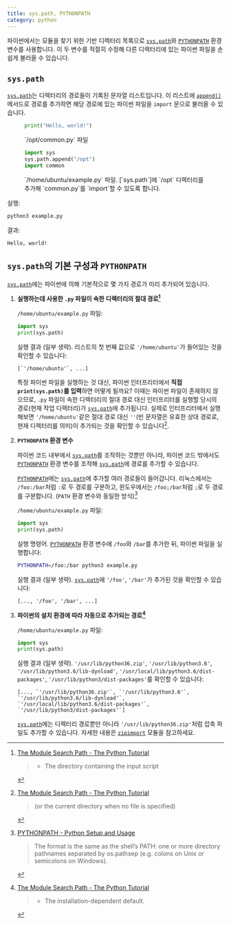 ```yaml
---
title: sys.path, PYTHONPATH
category: python
---
```


파이썬에서는 모듈을 찾기 위한 기반 디렉터리 목록으로 [`sys.path`]와 [`PYTHONPATH`] 환경 변수를 사용합니다. 이 두 변수를 적절히 수정해 다른 디렉터리에 있는 파이썬 파일을 손쉽게 불러올 수 있습니다.

[`sys.path`]: https://docs.python.org/3/library/sys.html#sys.path

[`PYTHONPATH`]: https://docs.python.org/3/using/cmdline.html#envvar-PYTHONPATH

## `sys.path`

[`sys.path`]는 디렉터리의 경로들이 기록된 문자열 리스트입니다. 이 리스트에 [`append()`] 메서드로 경로를 추가하면 해당 경로에 있는 파이썬 파일을 `import` 문으로 불러올 수 있습니다.

[`append()`]: https://docs.python.org/3/tutorial/datastructures.html#more-on-lists

<div markdown="1" class="example">

<figure markdown="1">
    
```py
print("Hello, world!")
```

<figcaption markdown="1">`/opt/common.py` 파일</figcaption>

</figure>

<figure markdown="1">

```py
import sys
sys.path.append("/opt")
import common
```

<figcaption markdown="1">`/home/ubuntu/example.py` 파일. [`sys.path`]에 `/opt` 디렉터리를 추가해 `common.py`를 `import`할 수 있도록 합니다.</figcaption>

</figure>

실행:

```sh
python3 example.py
```

결과:

```
Hello, world!
```

</div>

## `sys.path`의 기본 구성과 `PYTHONPATH`

[`sys.path`]에는 파이썬에 의해 기본적으로 몇 가지 경로가 미리 추가되어 있습니다.

1. **실행하는데 사용한 `.py` 파일이 속한 디렉터리의 절대 경로[^the-module-search-path-1]**

   <div markdown="1" class="example">

   `/home/ubuntu/example.py` 파일:
    
    ```py
   import sys
   print(sys.path)
    ```
    
    실행 결과 (일부 생략). 리스트의 첫 번째 값으로 `'/home/ubuntu'`가 들어있는 것을 확인할 수 있습니다:
    
    ```
   [`'/home/ubuntu'`, ...]
    ```
    
    </div>

    <div markdown="1" class="note">
    
    특정 파이썬 파일을 실행하는 것 대신, 파이썬 인터프리터에서 **직접 `print(sys.path)`를 입력**하면 어떻게 될까요? 이때는 파이썬 파일이 존재하지 않으므로, `.py` 파일이 속한 디렉터리의 절대 경로 대신 인터프리터를 실행할 당시의 경로(현재 작업 디렉터리)가 [`sys.path`]에 추가됩니다. 실제로 인터프리터에서 실행해보면 `'/home/ubuntu'`같은 절대 경로 대신 `''`(빈 문자열은 유효한 상대 경로로, 현재 디렉터리를 의미)이 추가되는 것을 확인할 수 있습니다[^the-module-search-path-1-current-directory].
    
    </div>
  
2. **`PYTHONPATH` 환경 변수**

    파이썬 코드 내부에서 [`sys.path`]를 조작하는 것뿐만 아니라, 파이썬 코드 밖에서도 [`PYTHONPATH`] 환경 변수를 조작해 [`sys.path`]에 경로를 추가할 수 있습니다.

    [`PYTHONPATH`]에는 [`sys.path`]에 추가할 여러 경로들이 들어갑니다. 리눅스에서는 `/foo:/bar`처럼 `:`로 두 경로를 구분하고, 윈도우에서는 `/foo;/bar`처럼 `;`로 두 경로를 구분합니다. (`PATH` 환경 변수와 동일한 방식)[^pythonpath-format]
    
    <div markdown="1" class="example">

    `/home/ubuntu/example.py` 파일:
    
    ```py
   import sys
   print(sys.path)
    ```

    실행 명령어. [`PYTHONPATH`] 환경 변수에 `/foo`와 `/bar`를 추가한 뒤, 파이썬 파일을 실행합니다:

    ```sh
   PYTHONPATH=/foo:/bar python3 example.py
    ```

    실행 결과 (일부 생략). [`sys.path`]에 `'/foo'`, `'/bar'`가 추가된 것을 확인할 수 있습니다:

    ```
   [..., '/foo', '/bar', ...]
    ```
    
    </div>

3. **파이썬의 설치 환경에 따라 자동으로 추가되는 경로[^the-module-search-path-2]**

    <div markdown="1" class="example">

    `/home/ubuntu/example.py` 파일:
    
    ```py
   import sys
   print(sys.path)
    ```

    실행 결과 (일부 생략). `'/usr/lib/python36.zip'`, `'/usr/lib/python3.6'`, `'/usr/lib/python3.6/lib-dynload'`, `'/usr/local/lib/python3.6/dist-packages'`, `'/usr/lib/python3/dist-packages'`를 확인할 수 있습니다:

    ```
   [..., `'/usr/lib/python36.zip'`, `'/usr/lib/python3.6'`, `'/usr/lib/python3.6/lib-dynload'`,
   `'/usr/local/lib/python3.6/dist-packages'`, `'/usr/lib/python3/dist-packages'`]
    ```
    
    </div>

    <div markdown="1" class="note">
    
    [`sys.path`]에는 디렉터리 경로뿐만 아니라 `'/usr/lib/python36.zip'`처럼 압축 파일도 추가할 수 있습니다. 자세한 내용은 [`zipimport`](https://docs.python.org/3/library/zipimport.html) 모듈을 참고하세요.
    
    </div>
    
[^the-module-search-path-1]: [The Module Search Path - The Python Tutorial](https://docs.python.org/3/tutorial/modules.html#the-module-search-path)

    > - The directory containing the input script
    

[^the-module-search-path-1-current-directory]: [The Module Search Path - The Python Tutorial](https://docs.python.org/3/tutorial/modules.html#the-module-search-path)

    > (or the current directory when no file is specified)

[^pythonpath-format]: [PYTHONPATH - Python Setup and Usage](https://docs.python.org/3/using/cmdline.html#envvar-PYTHONPATH)

    > The format is the same as the shell’s PATH: one or more directory pathnames separated by os.pathsep (e.g. colons on Unix or semicolons on Windows).

[^the-module-search-path-2]: [The Module Search Path - The Python Tutorial](https://docs.python.org/3/tutorial/modules.html#the-module-search-path)

    > - The installation-dependent default.
